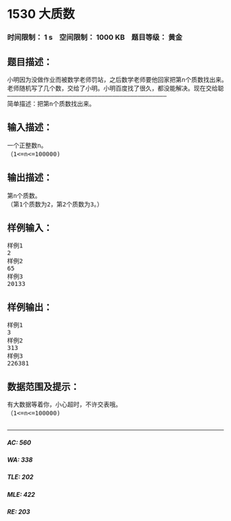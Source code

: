 # 1530 大质数   
### 时间限制： 1 s&nbsp;&nbsp;&nbsp;&nbsp;空间限制： 1000 KB&nbsp;&nbsp;&nbsp;&nbsp;题目等级： 黄金  
## 题目描述：  

<pre>
小明因为没做作业而被数学老师罚站，之后数学老师要他回家把第n个质数找出来。（1<=n<=100000)
老师随机写了几个数，交给了小明。小明百度找了很久，都没能解决。现在交给聪明的你。请你帮忙！
————————————————————————————————————————————
简单描述：把第n个质数找出来。
</pre>
  
  
## 输入描述：  

<pre>
一个正整数n。
（1<=n<=100000)
</pre>
  
  
## 输出描述：  

<pre>
第n个质数。
（第1个质数为2，第2个质数为3。）
</pre>
  
  
## 样例输入：  

<pre>
样例1
2
样例2
65
样例3
20133
</pre>
  
  
## 样例输出：  

<pre>
样例1
3
样例2
313
样例3
226381
</pre>
  
  
## 数据范围及提示：  

<pre>
有大数据等着你，小心超时，不许交表哦。
（1<=n<=100000)
 
</pre>
  
  
***  

##### AC: 560  
##### WA: 338  
##### TLE: 202  
##### MLE: 422  
##### RE: 203  
